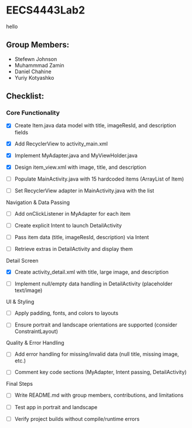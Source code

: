 # EECS4443Lab2
hello 

## Group Members:
- Stefewn Johnson
- Muhammmad Zamin
- Daniel Chahine
- Yuriy Kotyashko

## Checklist:
### Core Functionality
- [x] Create Item.java data model with title, imageResId, and description fields

- [x] Add RecyclerView to activity_main.xml

- [x] Implement MyAdapter.java and MyViewHolder.java

- [x] Design item_view.xml with image, title, and description

- [ ] Populate MainActivity.java with 15 hardcoded items (ArrayList of Item)

- [ ] Set RecyclerView adapter in MainActivity.java with the list

Navigation & Data Passing

- [ ] Add onClickListener in MyAdapter for each item

- [ ] Create explicit Intent to launch DetailActivity

- [ ] Pass item data (title, imageResId, description) via Intent

- [ ] Retrieve extras in DetailActivity and display them

Detail Screen

- [x] Create activity_detail.xml with title, large image, and description

- [ ] Implement null/empty data handling in DetailActivity (placeholder text/image)

UI & Styling

- [ ] Apply padding, fonts, and colors to layouts

- [ ] Ensure portrait and landscape orientations are supported (consider ConstraintLayout)

Quality & Error Handling

- [ ] Add error handling for missing/invalid data (null title, missing image, etc.)

- [ ] Comment key code sections (MyAdapter, Intent passing, DetailActivity)

Final Steps

- [ ] Write README.md with group members, contributions, and limitations

- [ ] Test app in portrait and landscape

- [ ] Verify project builds without compile/runtime errors